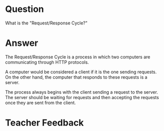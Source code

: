 # Question

What is the "Request/Response Cycle?"

# Answer

The Request/Response Cycle is a process in which two computers are communicating through HTTP protocols.

A computer would be considered a client if it is the one sending requests. On the other hand, the computer that responds to these requests is a server.

The process always begins with the client sending a request to the server. The server should be waiting for requests and then accepting the requests once they are sent from the client.

# Teacher Feedback
